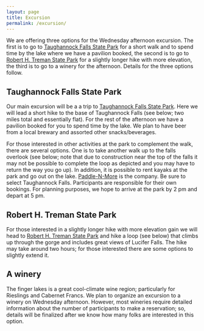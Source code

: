```yaml
---
layout: page
title: Excursion
permalink: /excursion/
---
```


We are offering three options for the Wednesday afternoon excursion. The first is to go to [Taughannock Falls State Park](https://parks.ny.gov/parks/taughannockfalls) for a short walk and to spend time by the lake where we have a pavilion booked, the second is to go to [Robert H. Treman State Park](https://parks.ny.gov/parks/roberttreman/) for a slightly longer hike with more elevation, the third is to go to a winery for the afternoon. Details for the three options follow.

## Taughannock Falls State Park

Our main excursion will be a a trip to [Taughannock Falls State Park](https://parks.ny.gov/parks/taughannockfalls). Here we will lead a short hike to the base of Taughannock Falls (see below; two miles total and essentially flat). For the rest of the afternoon we have a pavilion booked for you to spend time by the lake. We plan to have beer from a local brewary and assorted other snacks/beverages.

<div class="strava-embed-placeholder" data-embed-type="route" data-embed-id="3357425280998172878" data-style="hybrid" data-terrain="3d" data-map-hash="13.59/42.5409/-76.60461" data-from-embed="true"></div><script src="https://strava-embeds.com/embed.js"></script> 

For those interested in other activities at the park to complement the walk, there are several options. One is to take another walk up to the falls overlook (see below; note that due to construction near the top of the falls it may not be possible to complete the loop as depicted and you may have to return the way you go up). In addition, it is possible to rent kayaks at the park and go out on the lake. [Paddle-N-More](https://paddlenmore.com/) is the company. Be sure to select Taughannock Falls. Participants are responsible for their own bookings. For planning purposes, we hope to arrive at the park by 2 pm and depart at 5 pm.

<div class="strava-embed-placeholder" data-embed-type="route" data-embed-id="3357425768290147210" data-style="hybrid" data-terrain="3d" data-map-hash="12.93/42.5392/-76.60756" data-from-embed="true"></div><script src="https://strava-embeds.com/embed.js"></script>

## Robert H. Treman State Park

For those interested in a slightly longer hike with more elevation gain we will head to [Robert H. Treman State Park](https://parks.ny.gov/parks/roberttreman/) and hike a loop (see below) that climbs up through the gorge and includes great views of Lucifer Falls. The hike may take around two hours; for those interested there are some options to slightly extend it.

<div class="strava-embed-placeholder" data-embed-type="route" data-embed-id="3357426844230967230" data-style="hybrid" data-terrain="3d" data-map-hash="13.13/42.39951/-76.57265" data-from-embed="true"></div><script src="https://strava-embeds.com/embed.js"></script>

## A winery

The finger lakes is a great cool-climate wine region; particularly for Rieslings and Cabernet Francs. We plan to organize an excursion to a winery on Wednesday afternoon. However, most wineries require detailed information about the number of participants to make a reservation; so, details will be finalized after we know how many folks are interested in this option. 
